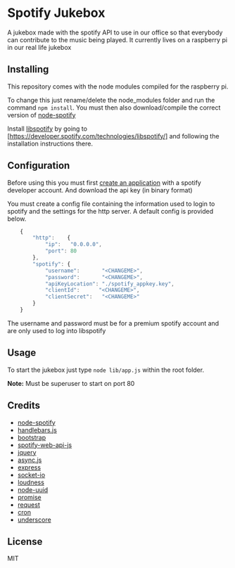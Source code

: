 # Spotify Jukebox
A jukebox made with the spotify API to use in our office so that everybody can contribute to the music being played.
It currently lives on a raspberry pi in our real life jukebox 

## Installing
This repository comes with the node modules compiled for the raspberry pi.

To change this just rename/delete the node_modules folder and run the command `npm install`.
You must then also download/compile the correct version of [node-spotify](http://www.node-spotify.com/)

Install [libspotify](https://developer.spotify.com/technologies/libspotify/) by going to [https://developer.spotify.com/technologies/libspotify/] and following the installation instructions there.

## Configuration
Before using this you must first [create an application](https://developer.spotify.com/my-applications/#!/) with a spotify developer account. And download the api key (in binary format)

You must create a config file containing the information used to login to spotify and the settings for the http server. A default config is provided below.

```javascript
    {
        "http":    {
            "ip":   "0.0.0.0",
            "port": 80
        },
        "spotify": {
            "username":       "<CHANGEME>",
            "password":       "<CHANGEME>",
            "apiKeyLocation": "./spotify_appkey.key",
            "clientId":      "<CHANGEME>",
            "clientSecret":   "<CHANGEME>"
        }
    }
```

The username and password must be for a premium spotify account and are only used to log into libspotify

## Usage
To start the jukebox just type `node lib/app.js` within the root folder. 

**Note:** Must be superuser to start on port 80

## Credits
* [node-spotify](http://node-spotify.com)
* [handlebars.js](http://handlebarsjs.com/)
* [bootstrap](http://getbootstrap.com/)
* [spotify-web-api-js](https://github.com/JMPerez/spotify-web-api-js/)
* [jquery](http://jquery.com/)
* [async.js](https://github.com/caolan/async/)
* [express](http://expressjs.com/)
* [socket-io](http://socket.io/)
* [loudness](https://www.npmjs.com/package/loudness)
* [node-uuid](https://github.com/broofa/node-uuid)
* [promise](https://github.com/then/promise)
* [request](https://github.com/request/request)
* [cron](https://github.com/ncb000gt/node-cron)
* [underscore](http://underscorejs.org/)

## License
MIT